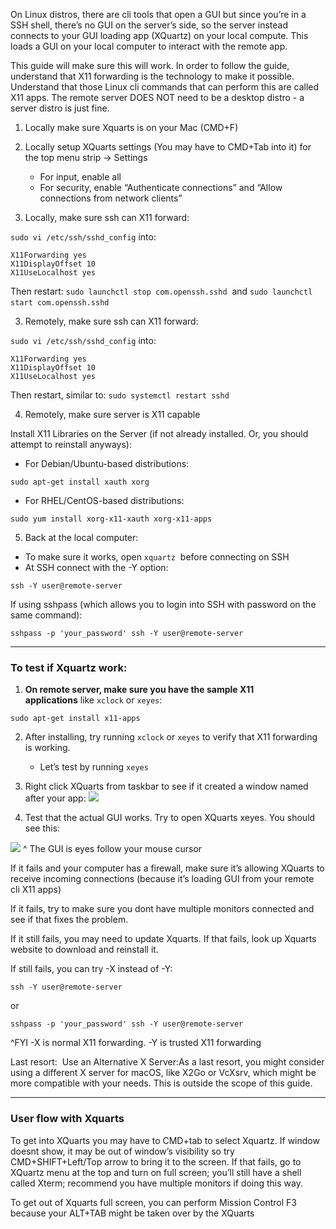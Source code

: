 On Linux distros, there are cli tools that open a GUI but since you’re in a SSH shell, there’s no GUI on the server’s side, so the server instead connects to your GUI loading app (XQuartz) on your local compute. This loads a GUI on your local computer to interact with the remote app. 

This guide will make sure this will work. In order to follow the guide, understand that X11 forwarding is the technology to make it possible. Understand that those Linux cli commands that can perform this are called X11 apps. The remote server DOES NOT need to be a desktop distro - a server distro is just fine.

1. Locally make sure Xquarts is on your Mac (CMD+F)

2. Locally setup XQuarts settings (You may have to CMD+Tab into it) for the top menu strip → Settings
	- For input, enable all
	- For security, enable “Authenticate connections” and “Allow connections from network clients”

3. Locally, make sure ssh can X11 forward:

`sudo vi /etc/ssh/sshd_config` into:
```
X11Forwarding yes  
X11DisplayOffset 10  
X11UseLocalhost yes  
```

Then restart: `sudo launchctl stop com.openssh.sshd`  and `sudo launchctl start com.openssh.sshd`   

3. Remotely, make sure ssh can X11 forward:

`sudo vi /etc/ssh/sshd_config` into:
```
X11Forwarding yes  
X11DisplayOffset 10  
X11UseLocalhost yes  
```

Then restart, similar to: `sudo systemctl restart sshd` 

4. Remotely, make sure server is X11 capable

Install X11 Libraries on the Server (if not already installed. Or, you should attempt to reinstall anyways):

- For Debian/Ubuntu-based distributions:
```
sudo apt-get install xauth xorg  
```

- For RHEL/CentOS-based distributions:
```
sudo yum install xorg-x11-xauth xorg-x11-apps  
```

5. Back at the local computer:

- To make sure it works, open `xquartz`  before connecting on SSH
- At SSH connect with the -Y option:
```
ssh -Y user@remote-server 
``` 


If using sshpass (which allows you to login into SSH with password on the same command):
```
sshpass -p 'your_password' ssh -Y user@remote-server  
```


---

### To test if Xquartz work:

  

1. **On remote server, make sure you have the sample X11 applications** like `xclock` or `xeyes`:
```
sudo apt-get install x11-apps  
```

2. After installing, try running `xclock` or `xeyes` to verify that X11 forwarding is working. 
	- Let’s test by running `xeyes`   
    

3. Right click XQuarts from taskbar to see if it created a window named after your app:
![](ALep1rV.png)

4. Test that the actual GUI works. Try to open XQuarts xeyes. You should see this:

![](FmbWvag.png)
^ The GUI is eyes follow your mouse cursor

If it fails and your computer has a firewall, make sure it’s allowing XQuarts to receive incoming connections (because it’s loading GUI from your remote cli X11 apps)  

If it fails, try to make sure you dont have multiple monitors connected and see if that fixes the problem.

If it still fails, you may need to update Xquarts. If that fails, look up Xquarts website to download and reinstall it. 


If still fails, you can try -X instead of -Y:
```
ssh -Y user@remote-server  
```

or
```
sshpass -p 'your_password' ssh -Y user@remote-server  
```
^FYI -X is normal X11 forwarding. -Y is trusted X11 forwarding


Last resort:  Use an Alternative X Server:As a last resort, you might consider using a different X server for macOS, like X2Go or VcXsrv, which might be more compatible with your needs. This is outside the scope of this guide.

---

### User flow with Xquarts

To get into XQuarts you may have to CMD+tab to select Xquartz. If window doesnt show, it may be out of window’s visibility so try CMD+SHIFT+Left/Top arrow to bring it to the screen. If that fails, go to XQuartz menu at the top and turn on full screen; you’ll still have a shell called Xterm; recommend you have multiple monitors if doing this way.

To get out of Xquarts full screen, you can perform Mission Control F3 because your ALT+TAB might be taken over by the XQuarts